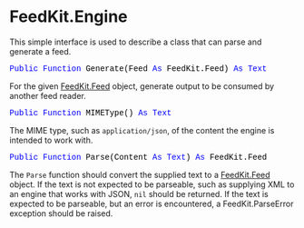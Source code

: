 # FeedKit.Engine

This simple interface is used to describe a class that can parse and generate a feed.

<pre><span style="font-family: 'source-code-pro', 'menlo', 'courier', monospace; color: #000000;"><span style="color: #0000FF;">Public</span> <span style="color: #0000FF;">Function</span> Generate(Feed <span style="color: #0000FF;">As</span> FeedKit.Feed) <span style="color: #0000FF;">As</span> <span style="color: #0000FF;">Text</span></span></pre>
For the given [FeedKit.Feed](FeedKit.Feed.md) object, generate output to be consumed by another feed reader.

<pre><span style="font-family: 'source-code-pro', 'menlo', 'courier', monospace; color: #000000;"><span style="color: #0000FF;">Public</span> <span style="color: #0000FF;">Function</span> MIMEType() <span style="color: #0000FF;">As</span> <span style="color: #0000FF;">Text</span></span></pre>
The MIME type, such as `application/json`, of the content the engine is intended to work with.

<pre><span style="font-family: 'source-code-pro', 'menlo', 'courier', monospace; color: #000000;"><span style="color: #0000FF;">Public</span> <span style="color: #0000FF;">Function</span> Parse(Content <span style="color: #0000FF;">As</span> <span style="color: #0000FF;">Text</span>) <span style="color: #0000FF;">As</span> FeedKit.Feed</span></pre>
The `Parse` function should convert the supplied text to a [FeedKit.Feed](FeedKit.Feed.md) object. If the text is not expected to be parseable, such as supplying XML to an engine that works with JSON, `nil` should be returned. If the text is expected to be parseable, but an error is encountered, a FeedKit.ParseError exception should be raised.